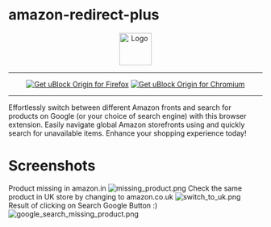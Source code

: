 # amazon-redirect-plus
<p align="center">
  <img src="https://raw.githubusercontent.com/fzhem/amazon-redirect-plus/main/webextensions/resources/icon.svg" alt="Logo" width="64" height="64">
</p>

***

<p align="center">
<a href="https://addons.mozilla.org/en-GB/firefox/addon/amazon-redirect-plus/"><img src="https://user-images.githubusercontent.com/585534/107280546-7b9b2a00-6a26-11eb-8f9f-f95932f4bfec.png" alt="Get uBlock Origin for Firefox"></a>
<a href=""><img src="https://user-images.githubusercontent.com/585534/107280622-91a8ea80-6a26-11eb-8d07-77c548b28665.png" alt="Get uBlock Origin for Chromium"></a>

***
Effortlessly switch between different Amazon fronts and search for products on Google (or your choice of search engine) with this browser extension. Easily navigate global Amazon storefronts using and quickly search for unavailable items. Enhance your shopping experience today!

# Screenshots
Product missing in amazon.in
![missing_product.png](https://raw.githubusercontent.com/fzhem/amazon-redirect-plus/main/screenshots/missing_product.png)
Check the same product in UK store by changing to amazon.co.uk
![switch_to_uk.png](https://raw.githubusercontent.com/fzhem/amazon-redirect-plus/main/screenshots/switch_to_uk.png)
Result of clicking on Search Google Button :)
![google_search_missing_product.png](https://raw.githubusercontent.com/fzhem/amazon-redirect-plus/main/screenshots/google_search_missing_product.png)